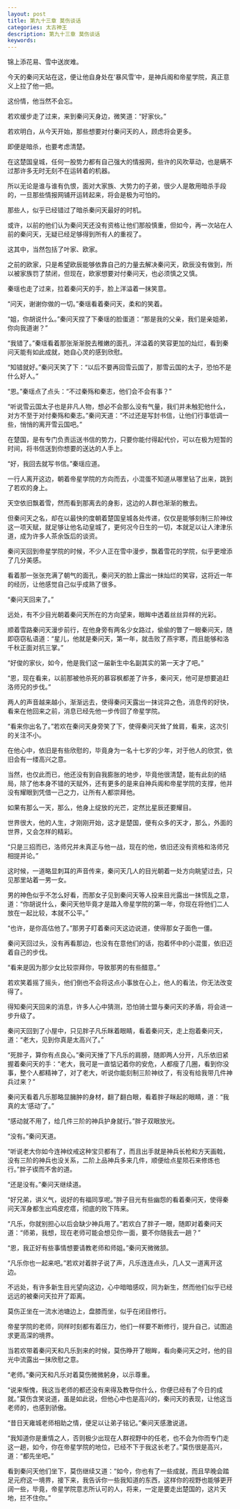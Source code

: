 ```yaml
---
layout: post
title: 第九十三章 莫伤谈话
categories: 太古神王
description: 第九十三章 莫伤谈话
keywords:
---
```


锦上添花易、雪中送炭难。

今天的秦问天站在这，便让他自身处在‘暴风雪’中，是神兵阁和帝星学院，真正意义上拉了他一把。

这份情，他当然不会忘。

若欢缓步走了过来，来到秦问天身边，微笑道：“好家伙。”

若欢明白，从今天开始，那些想要对付秦问天的人，顾虑将会更多。

即便是暗杀，也要考虑清楚。

在这楚国皇城，任何一股势力都有自己强大的情报网，些许的风吹草动，也是瞒不过那许多无时无刻不在运转着的机器。

所以无论是谁与谁有仇恨，面对大家族、大势力的子弟，很少人是敢用暗杀手段的，一旦那些情报网铺开运转起来，将会是极为可怕的。

那些人，似乎已经错过了暗杀秦问天最好的时机。

或许，以前的他们认为秦问天还没有资格让他们那般慎重，但如今，再一次站在人前的秦问天，无疑已经足够得到所有人的重视了。

这其中，当然包括了叶家、欧家。

之前的欧家，只是希望欧辰能够依靠自己的力量去解决秦问天，欧辰没有做到，所以被家族罚了禁闭，但现在，欧家想要对付秦问天，也必须慎之又慎。

秦瑶也走了过来，拉着秦问天的手，脸上洋溢着一抹笑意。

“问天，谢谢你做的一切。”秦瑶看着秦问天，柔和的笑着。

“姐，你胡说什么。”秦问天捏了下秦瑶的脸蛋道：“那是我的父亲，我们是亲姐弟，你向我道谢？”

“我错了。”秦瑶看着那张渐渐脱去稚嫩的面孔，洋溢着的笑容更加的灿烂，看到秦问天能有如此成就，她自心灵的感到欣慰。

“知错就好。”秦问天笑了下：“以后不要再回雪云国了，那雪云国的太子，恐怕不是什么好人。”

“恩。”秦瑶点了点头：“不过秦殇和秦志，他们会不会有事？”

“听说雪云国太子也是非凡人物，想必不会那么没有气量，我们并未触犯他什么，对方不至于对付秦殇和秦志。”秦问天道：“不过还是写封书信，让他们行事低调一些，悄悄的离开雪云国吧。”

在楚国，是有专门负责运送书信的势力，只要你能付得起代价，可以在极为短暂的时间，将书信送到你想要的送达的人手上。

“好，我回去就写书信。”秦瑶应道。

一行人离开这边，朝着帝星学院的方向而去，小混蛋不知道从哪里钻了出来，跳到了若欢的身上。

天空依旧飘着雪，然而看到那离去的身影，这边的人群也渐渐的散去。

但秦问天之名，却在以最快的度朝着楚国皇城各处传递，仅仅是能够刻制三阶神纹这一项天赋，就足够让他名动皇城了，更何况今日生的一切，本就足以让人津津乐道，成为许多人茶余饭后的谈资。

秦问天回到帝星学院的时候，不少人正在雪中漫步，飘着雪花的学院，似乎更增添了几分美感。

看着那一张张充满了朝气的面孔，秦问天的脸上露出一抹灿烂的笑容，这将近一年的经历，让他感觉自己似乎成熟了很多。

“秦问天回来了。”

远处，有不少目光朝着秦问天所在的方向望来，眼眸中透着丝丝异样的光彩。

顺着雪路秦问天漫步前行，在他身旁有两名少女路过，偷偷的瞥了一眼秦问天，随即窃窃私语道：“星儿，他就是秦问天，第一年，就击败了燕宇寒，而且能够和洛千秋正面对抗三掌。”

“好俊的家伙，如今，他是我们这一届新生中名副其实的第一天才了吧。”

“恩，现在看来，以前那被他杀死的慕容枫都差了许多，秦问天，他可是想要追赶洛师兄的步伐。”

两人的声音越来越小，渐渐远去，使得秦问天露出一抹诧异之色，消息传的好快，看来在他回来之前，消息已经先他一步传回了帝星学院。

“看来你出名了。”若欢在秦问天身旁笑了下，使得秦问天耸了耸肩，看来，这次引的关注不小。

在他心中，依旧是有些欣慰的，毕竟身为一名十七岁的少年，对于他人的欣赏，依旧会有一缕高兴之意。

当然，也仅此而已，他还没有到自我膨胀的地步，毕竟他很清楚，能有此刻的结局，除了他本身不错的天赋外，还有更多的是来自神兵阁和帝星学院的支撑，他并没有耀眼到凭借一己之力，让所有人都崇拜他。

如果有那么一天，那么，他身上绽放的光芒，定然比星辰还要耀目。

世界很大，他的人生，才刚刚开始，这才是楚国，便有众多的天才，那么，外面的世界，又会怎样的精彩。

“只是三招而已，洛师兄并未真正与他一战，现在的他，依旧还没有资格和洛师兄相提并论。”

这时候，一道略显刺耳的声音传来，秦问天几人的目光朝着一处方向眺望过去，只见那里站着一男一女。

男的神色似乎不怎么好看，而那女子见到秦问天等人投来目光露出一抹慌乱之意，道：“你胡说什么，秦问天他毕竟才是踏入帝星学院的第一年，你现在将他们二人放在一起比较，本就不公平。”

“也许，是你高估他了。”那男子盯着秦问天这边说道，使得那女子面色一僵。

秦问天回过头，没有再看那边，也没有在意他们的话，抱着怀中的小混蛋，依旧迈着自己的步伐。

“看来是因为那少女比较崇拜你，导致那男的有些醋意。”

若欢笑着摇了摇头，他们倒也不会将这点小事放在心上，他人的看法，你无法改变得了。

得知秦问天回来的消息，许多人心中猜测，恐怕骑士盟与秦问天的矛盾，将会进一步升级了。

秦问天回到了小屋中，只见胖子凡乐眯着眼睛，看着秦问天，走上抱着秦问天，道：“老大，见到你真是太高兴了。”

“死胖子，算你有点良心。”秦问天捶了下凡乐的肩膀，随即两人分开，凡乐依旧紧握着秦问天的手：“老大，我可是一直惦记着你的安危，人都瘦了几圈，看到你没事，整个人都精神了，对了老大，听说你能刻制三阶神纹了，有没有给我带几件神兵过来？”

秦问天看着凡乐那略显臃肿的身材，翻了翻白眼，看着胖子眯起的眼睛，道：“我真的太‘感动’了。”

“感动就不用了，给几件三阶的神兵护身就行。”胖子双眼放光。

“没有。”秦问天道。

“听说老大你如今连神纹戒这种宝贝都有了，而且出手就是神兵长枪和方天画戟，没有三阶的神兵也没关系，二阶上品神兵多来几件，顺便给点星陨石来修炼也行。”胖子锲而不舍的道。

“还是没有。”秦问天继续道。

“好兄弟，讲义气，说好的有福同享呢。”胖子目光有些幽怨的看着秦问天，使得秦问天浑身都生出鸡皮疙瘩，彻底的败下阵来。

“凡乐，你就别担心以后会缺少神兵用了。”若欢白了胖子一眼，随即对着秦问天道：“师弟，我想，现在老师可能会想见你一面，要不你随我去一趟？”

“恩，我正好有些事情想要请教老师和师姐。”秦问天微微颔。

“凡乐你也一起来吧。”若欢对着胖子说了声，凡乐连连点头，几人又一道离开这边。

不远处，有许多新生目光望向这边，心中暗暗感叹，同为新生，然而他们似乎已经远远的被秦问天拉开了距离。

莫伤正坐在一流水池塘边上，盘膝而坐，似乎在闭目修行。

帝星学院的老师，同样时刻都有着压力，他们一样要不断修行，提升自己，试图追求更高深的境界。

当若欢带着秦问天和凡乐到来的时候，莫伤睁开了眼眸，看向秦问天之时，他的目光中流露出一抹欣慰之意。

“老师。”秦问天和凡乐对着莫伤微微躬身，以示尊重。

“说来惭愧，我这当老师的都还没有来得及教导你什么，你便已经有了今日的成就。”莫伤含笑说道，虽是如此说，但他心中也是高兴的，秦问天的表现，让他这当老师的，也感到骄傲。

“昔日天雍城老师相助之情，便足以让弟子铭记。”秦问天感激说道。

“我知道你是重情之人，否则极少出现在人群视野中的任老，也不会为你而专门走这一趟，如今，你在帝星学院的地位，已经不下于我这长老了。”莫伤很是高兴，道：“都先坐吧。”

看到秦问天他们坐下，莫伤继续又道：“如今，你也有了一些成就，而且早晚会踏足元府这一境界，接下来，我告诉你一些我知道的东西，这样你的视野也能够更开阔一些，毕竟，帝星学院意志所认可的人，将来，一定是要走出楚国的，这片天地，拦不住你。”
